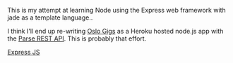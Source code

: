 This is my attempt at learning Node using the Express web framework with jade as a template language..

I think I'll end up re-writing [Oslo Gigs](http://oslogigs.com) as a Heroku hosted node.js app with the [Parse REST API](http://parse.com). This is probably that effort.

[Express JS](http://expressjs.com)
